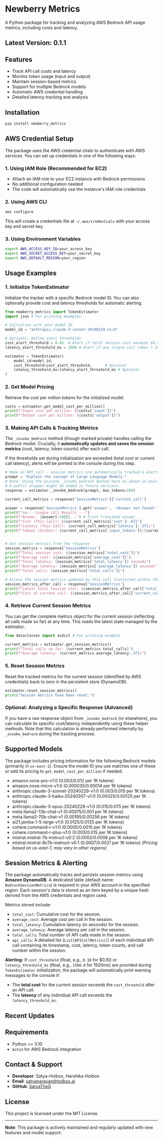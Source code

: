 # Newberry Metrics

A Python package for tracking and analyzing AWS Bedrock API usage metrics, including costs and latency.

## Latest Version: 0.1.1

## Features

- Track API call costs and latency
- Monitor token usage (input and output)
- Maintain session-based metrics
- Support for multiple Bedrock models
- Automatic AWS credential handling
- Detailed latency tracking and analysis

## Installation

```bash
pip install newberry_metrics
```

## AWS Credential Setup

The package uses the AWS credential chain to authenticate with AWS services. You can set up credentials in one of the following ways:

### 1. Using IAM Role (Recommended for EC2)
- Attach an IAM role to your EC2 instance with Bedrock permissions
- No additional configuration needed
- The code will automatically use the instance's IAM role credentials

### 2. Using AWS CLI
```bash
aws configure
```
This will create a credentials file at `~/.aws/credentials` with your access key and secret key.

### 3. Using Environment Variables
```bash
export AWS_ACCESS_KEY_ID=your_access_key
export AWS_SECRET_ACCESS_KEY=your_secret_key
export AWS_DEFAULT_REGION=your_region
```

## Usage Examples

### 1. Initialize TokenEstimator

Initialize the tracker with a specific Bedrock model ID. You can also optionally provide cost and latency thresholds for automatic alerting.

```python
from newberry_metrics import TokenEstimator
import json # For printing examples

# Initialize with your model ID
model_id = "anthropic.claude-3-sonnet-20240229-v1:0"

# Optional: Define alert thresholds
cost_alert_threshold = 0.05  # Alert if total session cost exceeds $0.05
latency_alert_threshold_ms = 2000 # Alert if any single call takes > 2000ms

estimator = TokenEstimator(
    model_id=model_id,
    cost_threshold=cost_alert_threshold,      # Optional
    latency_threshold_ms=latency_alert_threshold_ms # Optional
)
```

### 2. Get Model Pricing

Retrieve the cost per million tokens for the initialized model.

```python
costs = estimator.get_model_cost_per_million()
print(f"Input cost per million: ${costs['input']}")
print(f"Output cost per million: ${costs['output']}")
```

### 3. Making API Calls & Tracking Metrics

The `_invoke_bedrock` method (though marked private) handles calling the Bedrock model. Crucially, it **automatically updates and saves the session metrics** (cost, latency, token counts) after each call.

If the thresholds set during initialization are exceeded (total cost or current call latency), alerts will be printed to the console during this step.

```python
# Make an API call - session metrics are automatically tracked & alerts checked
prompt = "Explain the concept of Large Language Models."
# Note: Using the private _invoke_bedrock method here as shown in main.py example
# A public wrapper might be added in future versions.
response = estimator._invoke_bedrock(prompt, max_tokens=200)

current_call_metrics = response['SessionMetrics']['current_call']

answer = response['SessionMetrics'].get('answer', '(Answer not found)') # Answer is also included
print(f"\n--- Single Call Results ---")
print(f"Answer: {answer[:100]}...") # Print truncated answer
print(f"Cost (This Call): ${current_call_metrics['cost']:.6f}")
print(f"Latency (This Call): {current_call_metrics['latency']:.3f}s")
print(f"Tokens (In/Out): {current_call_metrics['input_tokens']}/{current_call_metrics['output_tokens']}")


# Get session metrics from the response
session_metrics = response['SessionMetrics']
print(f"Total session cost: ${session_metrics['total_cost']}")
print(f"Average cost: ${session_metrics['average_cost']}")
print(f"Total latency: {session_metrics['total_latency']} seconds")
print(f"Average latency: {session_metrics['average_latency']} seconds")
print(f"Total calls: {session_metrics['total_calls']}")

# Access the session metrics updated by this call (contained within the response)
session_metrics_after_call = response['SessionMetrics']
print(f"Latest total session cost: ${session_metrics_after_call['total_cost']:.6f}")
print(f"Cost of current call: ${session_metrics_after_call['current_call']['cost']:.6f}")
```

### 4. Retrieve Current Session Metrics

You can get the complete metrics object for the current session (reflecting all calls made so far) at any time. This reads the latest state managed by the estimator.

```python
from dataclasses import asdict # For printing example

current_metrics = estimator.get_session_metrics()
print(f"Total calls so far: {current_metrics.total_calls}")
print(f"Average latency: {current_metrics.average_latency:.3f}s")

```

### 5. Reset Session Metrics

Reset the tracked metrics for the current session (identified by AWS credentials) back to zero in the persistent store (DynamoDB).

```python
estimator.reset_session_metrics()
print("Session metrics have been reset.")
```

### Optional: Analyzing a Specific Response (Advanced)

If you have a raw response object from `_invoke_bedrock` (or elsewhere), you can calculate its specific cost/latency independently using these helper methods. Note that this calculation is already performed internally by `_invoke_bedrock` during the tracking process.

## Supported Models

The package includes pricing information for the following Bedrock models (primarily in `us-east-1`). Ensure the model ID you use matches one of these or add its pricing to `get_model_cost_per_million` if needed.

- amazon.nova-pro-v1:0 ($0.003/$0.012 per 1K tokens)
- amazon.nova-micro-v1:0 ($0.000035/$0.00014 per 1K tokens)
- anthropic.claude-3-sonnet-20240229-v1:0 ($0.003/$0.015 per 1K tokens)
- anthropic.claude-3-haiku-20240307-v1:0 ($0.00025/$0.00125 per 1K tokens)
- anthropic.claude-3-opus-20240229-v1:0 ($0.015/$0.075 per 1K tokens)
- meta.llama2-13b-chat-v1 ($0.00075/$0.001 per 1K tokens)
- meta.llama2-70b-chat-v1 ($0.00195/$0.00256 per 1K tokens)
- ai21.jamba-1-5-large-v1:0 ($0.0125/$0.0125 per 1K tokens)
- cohere.command-r-v1:0 ($0.0005/$0.0015 per 1K tokens)
- cohere.command-r-plus-v1:0 ($0.003/$0.015 per 1K tokens)
- mistral.mistral-7b-instruct-v0:2 ($0.0002/$0.0006 per 1K tokens)
- mistral.mixtral-8x7b-instruct-v0:1 ($0.0007/$0.0021 per 1K tokens)
*(Pricing based on us-east-1, may vary in other regions)*

## Session Metrics & Alerting

The package automatically tracks and persists session metrics using **Amazon DynamoDB**. A dedicated table (default name: `BedrockSessionMetrics`) is required in your AWS account in the specified region. Each session's data is stored as an item keyed by a unique hash derived from the AWS credentials and region used.

Metrics stored include:
- `total_cost`: Cumulative cost for the session.
- `average_cost`: Average cost per call in the session.
- `total_latency`: Cumulative latency (in seconds) for the session.
- `average_latency`: Average latency per call in the session.
- `total_calls`: Total number of API calls made in the session.
- `api_calls`: A detailed list (`List[APICallMetrics]`) of each individual API call containing its timestamp, cost, latency, token counts, and call number within the session.

**Alerting:**
If `cost_threshold` (float, e.g., `0.10` for $0.10) or `latency_threshold_ms` (float, e.g., `1500.0` for 1500ms) are provided during `TokenEstimator` initialization, the package will automatically print warning messages to the console if:
- The **total cost** for the current session exceeds the `cost_threshold` after an API call.
- The **latency** of any individual API call exceeds the `latency_threshold_ms`.

## Recent Updates


## Requirements
- Python >= 3.10
- `boto3` for AWS Bedrock integration

## Contact & Support
- **Developer**: Satya-Holbox, Harshika-Holbox
- **Email**: satyanarayan@holbox.ai
- **GitHub**: [SatyaTheG](https://github.com/SatyaTheG)

## License
This project is licensed under the MIT License.

---

**Note**: This package is actively maintained and regularly updated with new features and model support.
